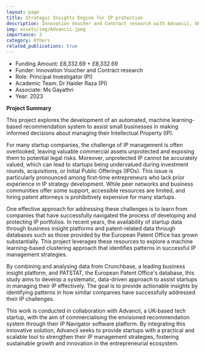 ```yaml
---
layout: page
title: Strategic Insights Engine for IP protection
description: Innovation Voucher and Contract research with Advancii, UK (2024)
img: assets/img/Advancii.jpeg
importance: 2
category: Others
related_publications: true
---
```


* Funding Amount: £8,332.69 + £8,332.69  <br/>
* Funder: Innovation Voucher and Contract research <br/>
* Role: Principal Investigator (PI) <br/>
* Academic Team: Dr Haider Raza (PI)
* Associate: Ms Gayathri<br/>
* Year: 2023

**Project Summary**  

This project explores the development of an automated, machine learning-based recommendation system to assist small businesses in making informed decisions about managing their Intellectual Property (IP).  

For many startup companies, the challenge of IP management is often overlooked, leaving valuable commercial assets unprotected and exposing them to potential legal risks. Moreover, unprotected IP cannot be accurately valued, which can lead to startups being undervalued during investment rounds, acquisitions, or Initial Public Offerings (IPOs). This issue is particularly pronounced among first-time entrepreneurs who lack prior experience in IP strategy development. While peer networks and business communities offer some support, accessible resources are limited, and hiring patent attorneys is prohibitively expensive for many startups.  

One effective approach for addressing these challenges is to learn from companies that have successfully navigated the process of developing and protecting IP portfolios. In recent years, the availability of startup data through business insight platforms and patent-related data through databases such as those provided by the European Patent Office has grown substantially. This project leverages these resources to explore a machine learning-based clustering approach that identifies patterns in successful IP management strategies.  

By combining and analysing data from Crunchbase, a leading business insight platform, and PATSTAT, the European Patent Office's database, this study aims to develop a systematic, data-driven approach to assist startups in managing their IP effectively. The goal is to provide actionable insights by identifying patterns in how similar companies have successfully addressed their IP challenges.  

This work is conducted in collaboration with Advancii, a UK-based tech startup, with the aim of commercialising the envisioned recommendation system through their IP Navigator software platform. By integrating this innovative solution, Advancii seeks to provide startups with a practical and scalable tool to strengthen their IP management strategies, fostering sustainable growth and innovation in the entrepreneurial ecosystem.